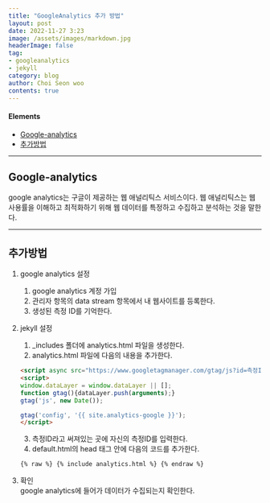 ```yaml
---
title: "GoogleAnalytics 추가 방법"
layout: post
date: 2022-11-27 3:23
image: /assets/images/markdown.jpg
headerImage: false
tag:
- googleanalytics
- jekyll
category: blog
author: Choi Seon woo
contents: true
---
```


#### Elements
- [Google-analytics](#google-analytics)
- [추가방법](#추가방법)

---

## Google-analytics

google analytics는 구글이 제공하는 웹 애널리틱스 서비스이다.
웹 애널리틱스는 웹 사용률을 이해하고 최적화하기 위해 웹 데이터를 특정하고 수집하고 분석하는 것을 말한다.

---

## 추가방법
1. google analytics 설정
    1. google analytics 계정 가입
    2. 관리자 항목의 data stream 항목에서 내 웹사이트를 등록한다.
    3. 생성된 측정 ID를 기억한다.

2. jekyll 설정
    1. _includes 폴더에 analytics.html 파일을 생성한다.
    2. analytics.html 파일에 다음의 내용을 추가한다.

    ```html
    <script async src="https://www.googletagmanager.com/gtag/js?id=측정ID"></script>
    <script>
    window.dataLayer = window.dataLayer || [];
    function gtag(){dataLayer.push(arguments);}
    gtag('js', new Date());

    gtag('config', '{{ site.analytics-google }}');
    </script>
    ``` 

    3. 측정ID라고 써져있는 곳에 자신의 측정ID를 입력한다.
    4. default.html의 head 태그 안에 다음의 코드를 추가한다.
    
    ```html
    {% raw %} {% include analytics.html %} {% endraw %}
    ```

3. 확인  
    google analytics에 들어가 데이터가 수집되는지 확인한다.